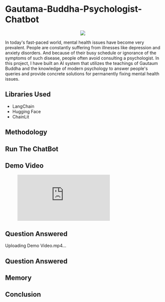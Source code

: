 # Gautama-Buddha-Psychologist-Chatbot
<p align="center">
<img src="https://e0.pxfuel.com/wallpapers/344/189/desktop-wallpaper-buddha-anime-buddhist-art.jpg">
</p>
<p>In today's fast-paced world, mental health issues have become very prevalent. People are constantly suffering from illnesses like depression and anxiety disorders. And because of their busy schedule or ignorance of the symptoms of such disease, people often avoid consulting a psychologist. In this project, I have built an AI system that utilizes the teachings of Gautaum Buddha and the knowledge of modern psychology to answer people's queries and provide concrete solutions for permanently fixing mental health issues. </p>
<h2>Libraries Used</h2>
<ul>
  <li>LangChain</li>
  <li>Hugging Face</li>
  <li>ChainLit</li>
</ul>
<h2>Methodology</h2>
<h2>Run The ChatBot</h2>
<h2>Demo Video</h2>
<figure class="video_container">
  <iframe src="https://github.com/NavinBondade/Gautama-Buddha-Psychologist-Chatbot/blob/3ae8f09dc82b2a658722fd0cfb5fc75770cc894b/Gautama%20Buddha%20Psychologist%20Chatbot/result/Demo%20Video.mp4" frameborder="0" allowfullscreen="true"> 
</iframe>
</figure>



<h2>Question Answered</h2>

Uploading Demo Video.mp4…


<h2>Question Answered</h2>
<h2>Memory</h2>
<h2>Conclusion</h2>



